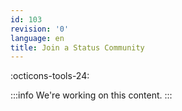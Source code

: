 ```yaml
---
id: 103
revision: '0'
language: en
title: Join a Status Community
---
```


:octicons-tools-24:

:::info
We're working on this content.
:::
